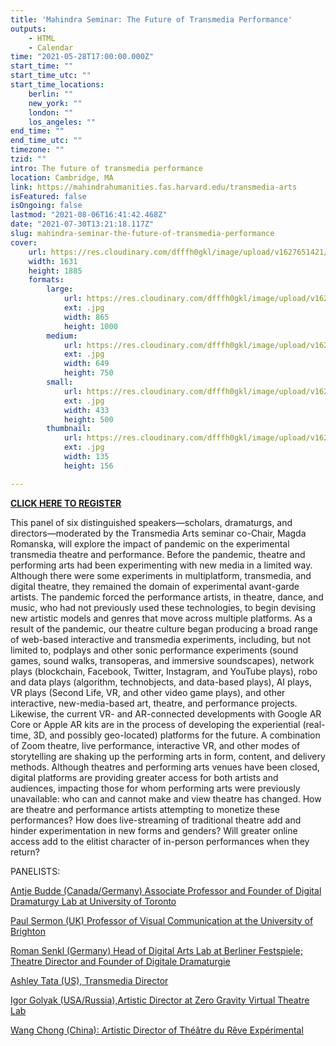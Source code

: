 ```yaml
---
title: 'Mahindra Seminar: The Future of Transmedia Performance'
outputs:
    - HTML
    - Calendar
time: "2021-05-28T17:00:00.000Z"
start_time: ""
start_time_utc: ""
start_time_locations:
    berlin: ""
    new_york: ""
    london: ""
    los_angeles: ""
end_time: ""
end_time_utc: ""
timezone: ""
tzid: ""
intro: The future of transmedia performance
location: Cambridge, MA
link: https://mahindrahumanities.fas.harvard.edu/transmedia-arts
isFeatured: false
isOngoing: false
lastmod: "2021-08-06T16:41:42.468Z"
date: "2021-07-30T13:21:18.117Z"
slug: mahindra-seminar-the-future-of-transmedia-performance
cover:
    url: https://res.cloudinary.com/dfffh0gkl/image/upload/v1627651421/transmediafuture_4c658abf60.jpg
    width: 1631
    height: 1885
    formats:
        large:
            url: https://res.cloudinary.com/dfffh0gkl/image/upload/v1627651422/large_transmediafuture_4c658abf60.jpg
            ext: .jpg
            width: 865
            height: 1000
        medium:
            url: https://res.cloudinary.com/dfffh0gkl/image/upload/v1627651423/medium_transmediafuture_4c658abf60.jpg
            ext: .jpg
            width: 649
            height: 750
        small:
            url: https://res.cloudinary.com/dfffh0gkl/image/upload/v1627651423/small_transmediafuture_4c658abf60.jpg
            ext: .jpg
            width: 433
            height: 500
        thumbnail:
            url: https://res.cloudinary.com/dfffh0gkl/image/upload/v1627651422/thumbnail_transmediafuture_4c658abf60.jpg
            ext: .jpg
            width: 135
            height: 156

---
```

**[CLICK HERE TO REGISTER](https://harvard.zoom.us/webinar/register/WN_eeQ8KbEiS16OX0yAIRIDdg)**


This panel of six distinguished speakers—scholars, dramaturgs, and directors—moderated by the Transmedia Arts seminar co-Chair, Magda Romanska, will explore the impact of pandemic on the experimental transmedia theatre and performance. Before the pandemic, theatre and performing arts had been experimenting with new media in a limited way. Although there were some experiments in multiplatform, transmedia, and digital theatre, they remained the domain of experimental avant-garde artists. The pandemic forced the performance artists, in theatre, dance, and music, who had not previously used these technologies, to begin devising new artistic models and genres that move across multiple platforms. As a result of the pandemic, our theatre culture began producing a broad range of web-based interactive and transmedia experiments, including, but not limited to, podplays and other sonic performance experiments (sound games, sound walks, transoperas, and immersive soundscapes), network plays (blockchain, Facebook, Twitter, Instagram, and YouTube plays), robo and data plays (algorithm, technobjects, and data-based plays), AI plays, VR plays (Second Life, VR, and other video game plays), and other interactive, new-media-based art, theatre, and performance projects. Likewise, the current VR- and AR-connected developments with Google AR Core or Apple AR kits are in the process of developing the experiential (real-time, 3D, and possibly geo-located) platforms for the future. A combination of Zoom theatre, live performance, interactive VR, and other modes of storytelling are shaking up the performing arts in form, content, and delivery methods. Although theatres and performing arts venues have been closed, digital platforms are providing greater access for both artists and audiences, impacting those for whom performing arts were previously unavailable: who can and cannot make and view theatre has changed. How are theatre and performance artists attempting to monetize these performances? How does live-streaming of traditional theatre add and hinder experimentation in new forms and genders? Will greater online access add to the elitist character of in-person performances when they return?

PANELISTS:

[Antje Budde (Canada/Germany) Associate Professor and Founder of Digital Dramaturgy Lab at University of Toronto](https://www.cdtps.utoronto.ca/people/directories/all-faculty/antje-budde) 

 
[Paul Sermon (UK) Professor of Visual Communication at the University of Brighton](http://www.paulsermon.org/sermon/)

 
[Roman Senkl (Germany) Head of Digital Arts Lab at Berliner Festspiele; Theatre Director and Founder of Digitale Dramaturgie](https://theater.digital/en/)



[Ashley Tata (US), Transmedia Director](http://www.ashleytata.com/)   

 
[Igor Golyak (USA/Russia),Artistic Director at Zero Gravity Virtual Theatre Lab](https://www.arlekinplayers.com/zero-g-virtual-theater-lab/)


[Wang Chong (China): Artistic Director of Théâtre du Rêve Expérimental](https://www.theatrere.org/) 

